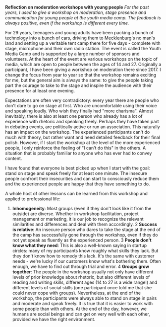 **Reflection on moderation workshops with young people**
*For the past years, I used to give a workshop on moderation, stage presence and communication for young people at the youth media camp. The feedback is always positive, even if the workshop is different every time.*

For 29 years, teenagers and young adults have been packing a bunch of technology into a bunch of cars, driving them to Mecklenburg's no man's land and setting up a veritable tent camp there for five days - complete with stage, microphone and their own radio station. The event is called the Youth Media Camp and is supported by a large number of sponsors and volunteers. At the heart of the event are various workshops on the topic of media, which are open to people between the ages of 14 and 27.
Originally a participant, I have been giving a workshop on moderation there since 2017. I change the focus from year to year so that the workshop remains exciting for me, but the general aim is always the same: to give the people taking part the courage to take to the stage and inspire the audience with their presence for at least one evening.

Expectations are often very contradictory: every year there are people who don't dare to go on stage at first. Who are uncomfortable using their voice and speaking loudly. Who wish they finally had "more charisma". 
Almost inevitably, there is also at least one person who already has a lot of experience with rhetoric and speaking freely. Perhaps they have taken part in debating events, are politically active or run an association. 
This naturally has an impact on the workshop. The experienced participants can't do much with theory, but rather want and need detailed feedback for their final polish. However, if I start the workshop at the level of the more experienced people, I only reinforce the feeling of "I can't do this" in the others. A situation that is probably familiar to anyone who has ever had to convey content.

I have found that everyone is best picked up when I start with the goal: stand on stage and speak freely for at least one minute. The insecure people confront their insecurities and can start to consciously reduce them and the experienced people are happy that they have something to do.

A whole host of other lessons can be learned from this workshop and applied to professional life:
1. **Inhomogeneity**: 
Most groups (even if they don't look like it from the outside) are diverse. Whether in workshop facilitation, project management or marketing, it is our job to recognize the relevant similarities and differences and deal with them accordingly.
2 **Success is relative**: 
An insecure person who dares to take the stage at the end of the camp has successfully gone through the workshop, even if they do not yet speak as fluently as the experienced person.
3 **People don't know what they need**: This is also a well-known saying in startup circles: many of my participants know roughly what skills they lack. But they don't know how to remedy this lack. It's the same with customer needs - we're lucky if our customers know what's bothering them. Often enough, we have to find out through trial and error.
4 **Groups grow together**: 
The people in the workshop usually not only have different levels of prior knowledge about rhetoric, but also different levels of reading and writing skills, different ages (14 to 27 is a wide range!) and different levels of social skills (one participant once told me that she could never cope with groups). Nevertheless, at the end of the workshop, the participants were always able to stand on stage in pairs and moderate and speak freely. It is true that it is easier to work with some people than with others. At the end of the day, however, we humans are social beings and can get on very well with each other, provided we have the right environment.